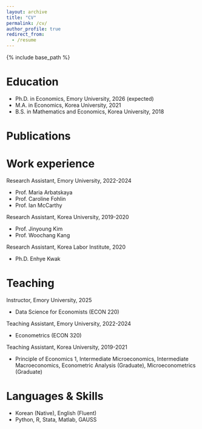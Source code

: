 ```yaml
---
layout: archive
title: "CV"
permalink: /cv/
author_profile: true
redirect_from:
  - /resume
---
```


{% include base_path %}



Education
======
* Ph.D. in Economics, Emory University, 2026 (expected)
* M.A. in Economics, Korea University, 2021
* B.S. in Mathematics and Economics, Korea University, 2018

Publications
======

Work experience
======
Research Assistant, Emory University, 2022-2024
  * Prof. Maria Arbatskaya
  * Prof. Caroline Fohlin
  * Prof. Ian McCarthy

Research Assistant, Korea University, 2019-2020
  * Prof. Jinyoung Kim
  * Prof. Woochang Kang

Research Assistant, Korea Labor Institute, 2020
  * Ph.D. Enhye Kwak

Teaching
======
Instructor, Emory University, 2025
  * Data Science for Economists (ECON 220)

Teaching Assistant, Emory University, 2022-2024
  * Econometrics (ECON 320)

Teaching Assistant, Korea University, 2019-2021
  * Principle of Economics 1, Intermediate Microeconomics, Intermediate Macroeconomics, Econometric Analysis (Graduate), Microeconometrics (Graduate)

Languages & Skills
======
* Korean (Native), English (Fluent)
* Python, R, Stata, Matlab, GAUSS
